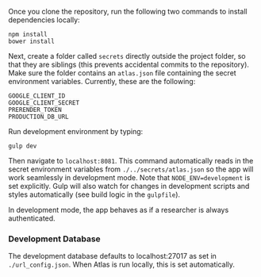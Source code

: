 Once you clone the repository, run the following two commands to install dependencies locally:

	npm install
	bower install

Next, create a folder called ``secrets`` directly outside the project folder, so that they are siblings (this prevents accidental commits to the repository). Make sure the folder contains an ``atlas.json`` file containing the secret environment variables. Currently, these are the following:

	GOOGLE_CLIENT_ID
	GOOGLE_CLIENT_SECRET
	PRERENDER_TOKEN
	PRODUCTION_DB_URL

Run development environment by typing:

	gulp dev

Then navigate to ``localhost:8081``. This command automatically reads in the secret environment variables from ``./../secrets/atlas.json`` so the app will work seamlessly in development mode. Note that ``NODE_ENV=development`` is set explicitly. Gulp will also watch for changes in development scripts and styles automatically (see build logic in the ``gulpfile``).

In development mode, the app behaves as if a researcher is always authenticated.

### Development Database

The development database defaults to localhost:27017 as set in ``./url_config.json``. When Atlas is run locally, this is set automatically.